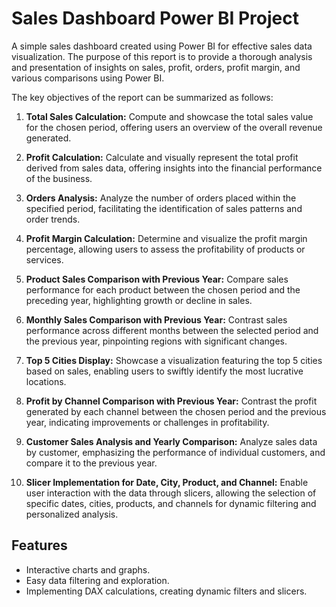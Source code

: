 # **Sales Dashboard Power BI Project**

A simple sales dashboard created using Power BI for effective sales data visualization.
The purpose of this report is to provide a thorough analysis and presentation of insights on sales, profit, orders, profit margin, and various comparisons using Power BI. 

The key objectives of the report can be summarized as follows:

1. **Total Sales Calculation:** Compute and showcase the total sales value for the chosen period, offering users an overview of the overall revenue generated.

2. **Profit Calculation:** Calculate and visually represent the total profit derived from sales data, offering insights into the financial performance of the business.

3. **Orders Analysis:** Analyze the number of orders placed within the specified period, facilitating the identification of sales patterns and order trends.

4. **Profit Margin Calculation:** Determine and visualize the profit margin percentage, allowing users to assess the profitability of products or services.

5. **Product Sales Comparison with Previous Year:** Compare sales performance for each product between the chosen period and the preceding year, highlighting growth or decline in sales.

6. **Monthly Sales Comparison with Previous Year:** Contrast sales performance across different months between the selected period and the previous year, pinpointing regions with significant changes.

7. **Top 5 Cities Display:** Showcase a visualization featuring the top 5 cities based on sales, enabling users to swiftly identify the most lucrative locations.

8. **Profit by Channel Comparison with Previous Year:** Contrast the profit generated by each channel between the chosen period and the previous year, indicating improvements or challenges in profitability.

9. **Customer Sales Analysis and Yearly Comparison:** Analyze sales data by customer, emphasizing the performance of individual customers, and compare it to the previous year.

10. **Slicer Implementation for Date, City, Product, and Channel:** Enable user interaction with the data through slicers, allowing the selection of specific dates, cities, products, and channels for dynamic filtering and personalized analysis.

## Features

- Interactive charts and graphs.
- Easy data filtering and exploration.
- Implementing DAX calculations, creating dynamic filters and slicers.
